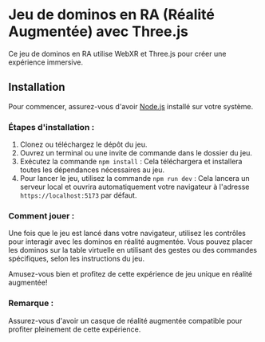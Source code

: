 # Jeu de dominos en RA (Réalité Augmentée) avec Three.js

Ce jeu de dominos en RA utilise WebXR et Three.js pour créer une expérience immersive.

## Installation

Pour commencer, assurez-vous d'avoir [Node.js](https://nodejs.org) installé sur votre système.

### Étapes d'installation :

1. Clonez ou téléchargez le dépôt du jeu.
2. Ouvrez un terminal ou une invite de commande dans le dossier du jeu.
3. Exécutez la commande `npm install` : Cela téléchargera et installera toutes les dépendances nécessaires au jeu.
4. Pour lancer le jeu, utilisez la commande `npm run dev` : Cela lancera un serveur local et ouvrira automatiquement votre navigateur à l'adresse `https://localhost:5173` par défaut.

### Comment jouer :

Une fois que le jeu est lancé dans votre navigateur, utilisez les contrôles pour interagir avec les dominos en réalité augmentée. Vous pouvez placer les dominos sur la table virtuelle en utilisant des gestes ou des commandes spécifiques, selon les instructions du jeu.

Amusez-vous bien et profitez de cette expérience de jeu unique en réalité augmentée!

### Remarque :

Assurez-vous d'avoir un casque de réalité augmentée compatible pour profiter pleinement de cette expérience.



